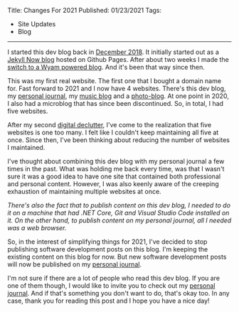 Title: Changes For 2021
Published: 01/23/2021
Tags:
   - Site Updates
   - Blog
---

I started this dev blog back in [December 2018](https://dinobansigan.com/posts/hello-world). It initially started out as a [Jekyll Now blog](https://github.com/DinoBansigan/JekyllNowBlog) hosted on Github Pages. After about two weeks I made the [switch to a Wyam powered blog](https://dinobansigan.com/posts/migrating-blog-wyam). And it's been that way since then. 

This was my first real website. The first one that I bought a domain name for. Fast forward to 2021 and I now have 4 websites. There's this dev blog, my [personal journal](https://journal.dinobansigan.com/), my [music blog](https://nowlisteningto.com/) and a [photo-blog](https://ateas.dinobansigan.com/). At one point in 2020, I also had a microblog that has since been discontinued. So, in total, I had five websites.

After my second [digital declutter](https://write.as/dino/digital-declutter-rules-v2-0), I've come to the realization that five websites is one too many. I felt like I couldn't keep maintaining all five at once. Since then, I've been thinking about reducing the number of websites I maintained.

I've thought about combining this dev blog with my personal journal a few times in the past. What was holding me back every time, was that I wasn't sure it was a good idea to have one site that contained both professional and personal content. However, I was also keenly aware of the creeping exhaustion of maintaining multiple websites at once.

*There's also the fact that to publish content on this dev blog, I needed to do it on a machine that had .NET Core, Git and Visual Studio Code installed on it. On the other hand, to publish content on my personal journal, all I needed was a web browser.*

 So, in the interest of simplifying things for 2021, I've decided to stop publishing software development posts on this blog. I'm keeping the existing content on this blog for now. But new software development posts will now be published on my [personal journal](https://journal.dinobansigan.com/).

 I'm not sure if there are a lot of people who read this dev blog. If you are one of them though, I would like to invite you to check out my [personal journal](https://journal.dinobansigan.com/). And if that's something you don't want to do, that's okay too. In any case, thank you for reading this post and I hope you have a nice day!